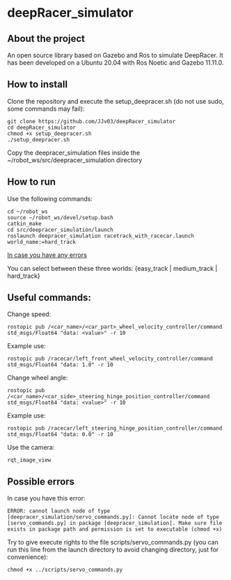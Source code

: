 # deepRacer_simulator

## About the project

An open source library based on Gazebo and Ros to simulate DeepRacer. It has been developed on a Ubuntu 20.04 with Ros Noetic and Gazebo 11.11.0. 

## How to install

Clone the repository and execute the setup_deepracer.sh (do not use sudo, some commands may fail):

    git clone https://github.com/JJv03/deepRacer_simulator
    cd deepRacer_simulator
    chmod +x setup_deepracer.sh
    ./setup_deepracer.sh

Copy the deepracer_simulation files inside the ~/robot_ws/src/deepracer_simulation directory

## How to run

Use the following commands:

    cd ~/robot_ws
    source ~/robot_ws/devel/setup.bash
    catkin_make
    cd src/deepracer_simulation/launch
    roslaunch deepracer_simulation racetrack_with_racecar.launch world_name:=hard_track

[In case you have any errors](#possible-errors)
    
You can select between these three worlds: {easy_track | medium_track | hard_track}

## Useful commands:

Change speed:

    rostopic pub /<car_name>/<car_part>_wheel_velocity_controller/command std_msgs/Float64 "data: <value>" -r 10

Example use:

    rostopic pub /racecar/left_front_wheel_velocity_controller/command std_msgs/Float64 "data: 1.0" -r 10

Change wheel angle:

    rostopic pub /<car_name>/<car_side>_steering_hinge_position_controller/command std_msgs/Float64 "data: <value>" -r 10

Example use:

    rostopic pub /racecar/left_steering_hinge_position_controller/command std_msgs/Float64 "data: 0.0" -r 10

Use the camera:

    rqt_image_view

## Possible errors

In case you have this error:

    ERROR: cannot launch node of type [deepracer_simulation/servo_commands.py]: Cannot locate node of type [servo_commands.py] in package [deepracer_simulation]. Make sure file exists in package path and permission is set to executable (chmod +x)

Try to give execute rights to the file scripts/servo_commands.py (you can run this line from the launch directory to avoid changing directory, just for convenience):

    chmod +x ../scripts/servo_commands.py
